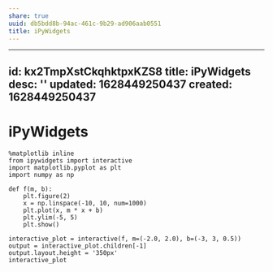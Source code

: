 ```yaml
---
share: true
uuid: db5bdd8b-94ac-461c-9b29-ad906aab0551
title: iPyWidgets
---
```

---
id: kx2TmpXstCkqhktpxKZS8
title: iPyWidgets
desc: ''
updated: 1628449250437
created: 1628449250437
---
# iPyWidgets
    %matplotlib inline
    from ipywidgets import interactive
    import matplotlib.pyplot as plt
    import numpy as np
    
    def f(m, b):
        plt.figure(2)
        x = np.linspace(-10, 10, num=1000)
        plt.plot(x, m * x + b)
        plt.ylim(-5, 5)
        plt.show()
    
    interactive_plot = interactive(f, m=(-2.0, 2.0), b=(-3, 3, 0.5))
    output = interactive_plot.children[-1]
    output.layout.height = '350px'
    interactive_plot
